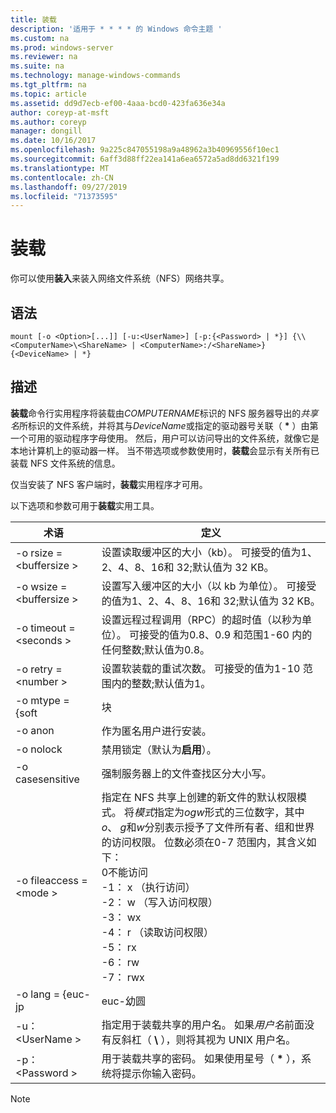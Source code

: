 ```yaml
---
title: 装载
description: '适用于 * * * * 的 Windows 命令主题 '
ms.custom: na
ms.prod: windows-server
ms.reviewer: na
ms.suite: na
ms.technology: manage-windows-commands
ms.tgt_pltfrm: na
ms.topic: article
ms.assetid: dd9d7ecb-ef00-4aaa-bcd0-423fa636e34a
author: coreyp-at-msft
ms.author: coreyp
manager: dongill
ms.date: 10/16/2017
ms.openlocfilehash: 9a225c847055198a9a48962a3b40969556f10ec1
ms.sourcegitcommit: 6aff3d88ff22ea141a6ea6572a5ad8dd6321f199
ms.translationtype: MT
ms.contentlocale: zh-CN
ms.lasthandoff: 09/27/2019
ms.locfileid: "71373595"
---
```

# <a name="mount"></a>装载



你可以使用**装入**来装入网络文件系统（NFS）网络共享。

## <a name="syntax"></a>语法

```
mount [-o <Option>[...]] [-u:<UserName>] [-p:{<Password> | *}] {\\<ComputerName>\<ShareName> | <ComputerName>:/<ShareName>} {<DeviceName> | *}
```

## <a name="description"></a>描述

**装载**命令行实用程序将装载由*COMPUTERNAME*标识的 NFS 服务器导出的*共享名*所标识的文件系统，并将其与*DeviceName*或指定的驱动器号关联（ **&#42;** ）由第一个可用的驱动程序字母使用。 然后，用户可以访问导出的文件系统，就像它是本地计算机上的驱动器一样。 当不带选项或参数使用时，**装载**会显示有关所有已装载 NFS 文件系统的信息。

仅当安装了 NFS 客户端时，**装载**实用程序才可用。

以下选项和参数可用于**装载**实用工具。


|          术语          |                                                                                                                                                                                                                                                定义                                                                                                                                                                                                                                                |
|------------------------|----------------------------------------------------------------------------------------------------------------------------------------------------------------------------------------------------------------------------------------------------------------------------------------------------------------------------------------------------------------------------------------------------------------------------------------------------------------------------------------------------------|
| -o rsize = \<buffersize > |                                                                                                                                                                                            设置读取缓冲区的大小（kb）。 可接受的值为1、2、4、8、16和 32;默认值为 32 KB。                                                                                                                                                                                            |
| -o wsize = \<buffersize > |                                                                                                                                                                                           设置写入缓冲区的大小（以 kb 为单位）。 可接受的值为1、2、4、8、16和 32;默认值为 32 KB。                                                                                                                                                                                            |
| -o timeout = \<seconds >  |                                                                                                                                                                       设置远程过程调用（RPC）的超时值（以秒为单位）。 可接受的值为0.8、0.9 和范围1-60 内的任何整数;默认值为0.8。                                                                                                                                                                       |
|   -o retry = \<number >   |                                                                                                                                                                                             设置软装载的重试次数。 可接受的值为1-10 范围内的整数;默认值为1。                                                                                                                                                                                             |
|     -o mtype = {soft     |                                                                                                                                                                                                                                                  块                                                                                                                                                                                                                                                   |
|        -o anon         |                                                                                                                                                                                                                                       作为匿名用户进行安装。                                                                                                                                                                                                                                       |
|       -o nolock        |                                                                                                                                                                                                                                禁用锁定（默认为**启用**）。                                                                                                                                                                                                                                |
|    -o casesensitive    |                                                                                                                                                                                                                         强制服务器上的文件查找区分大小写。                                                                                                                                                                                                                          |
| -o fileaccess = \<mode >  | 指定在 NFS 共享上创建的新文件的默认权限模式。 将*模式*指定为*ogw*形式的三位数字，其中*o*、 *g*和*w*分别表示授予了文件所有者、组和世界的访问权限。 位数必须在0-7 范围内，其含义如下：</br>0不能访问</br>-1： x （执行访问）</br>-2： w （写入访问权限）</br>-3： wx</br>-4： r （读取访问权限）</br>-5： rx</br>-6： rw</br>-7： rwx |
|    -o lang = {euc-jp     |                                                                                                                                                                                                                                                  euc-幼圆                                                                                                                                                                                                                                                  |
|     -u： \<UserName >     |                                                                                                                                                                             指定用于装载共享的用户名。 如果*用户名*前面没有反斜杠（ **\\** ），则将其视为 UNIX 用户名。                                                                                                                                                                             |
|     -p： \<Password >     |                                                                                                                                                                                          用于装载共享的密码。 如果使用星号（ **&#42;** ），系统将提示你输入密码。                                                                                                                                                                                          |

> [!NOTE]

